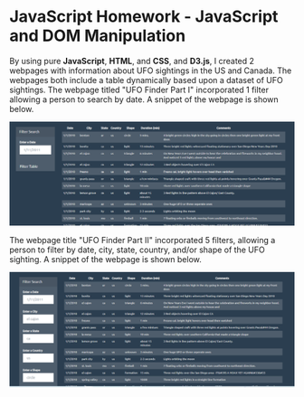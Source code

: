 <!-- # javascript-challenge -->
# JavaScript Homework - JavaScript and DOM Manipulation

By using pure **JavaScript**, **HTML**, and **CSS**, and **D3.js**, I created 2 webpages with information about UFO sightings in the US and Canada. The webpages both include a table dynamically based upon a dataset of UFO sightings. The webpage titled "UFO Finder Part I" incorporated 1 filter allowing a person to search by date. A snippet of the webpage is shown below.

![](UFO-level-1\static\images\UFO_level_1.PNG)

The webpage title "UFO Finder Part II" incorporated 5 filters, allowing a person to filter by date, city, state, country, and/or shape of the UFO sighting. A snippet of the webpage is shown below.

![](UFO-level-2\static\images\UFO_level_2.PNG)